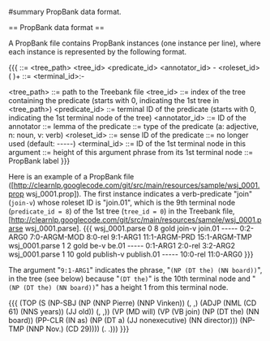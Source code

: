 #summary PropBank data format.

== PropBank data format ==

A PropBank file contains PropBank instances (one instance per line), where each instance is represented by the following format.

{{{
<instance> ::= <tree_path> <tree_id> <predicate_id> <annotator_id> <lemma>-<type> <roleset_id> <aspects>( <argument>)+
<argument> ::= <terminal_id>:<height>-<label>

<tree_path>    ::= path to the Treebank file
<tree_id>      ::= index of the tree containing the predicate (starts with 0, indicating the 1st tree in <tree_path>)
<predicate_id> ::= terminal ID of the predicate (starts with 0, indicating the 1st terminal node of the tree)
<annotator_id> ::= ID of the annotator
<lemma>        ::= lemma of the predicate
<type>         ::= type of the predicate (a: adjective, n: noun, v: verb)
<roleset_id>   ::= sense ID of the predicate
<aspects>      ::= no longer used (default: -----)
<terminal_id>  ::= ID of the 1st terminal node in this argument
<height>       ::= height of this argument phrase from its 1st terminal node
<label>        ::= PropBank label
}}}

Here is an example of a PropBank file ([http://clearnlp.googlecode.com/git/src/main/resources/sample/wsj_0001.prop wsj_0001.prop]).  The first instance indicates a verb-predicate "join" (`join-v`) whose roleset ID is "join.01", which is the 9th terminal node (`predicate_id = 8`) of the 1st tree (`tree_id = 0`) in the Treebank file, [http://clearnlp.googlecode.com/git/src/main/resources/sample/wsj_0001.parse wsj_0001.parse].
{{{
wsj_0001.parse 0 8 gold join-v join.01 ----- 0:2-ARG0 7:0-ARGM-MOD 8:0-rel 9:1-ARG1 11:1-ARGM-PRD 15:1-ARGM-TMP
wsj_0001.parse 1 2 gold be-v be.01 ----- 0:1-ARG1 2:0-rel 3:2-ARG2
wsj_0001.parse 1 10 gold publish-v publish.01 ----- 10:0-rel 11:0-ARG0
}}}

The argument "`9:1-ARG1`" indicates the phrase, "`(NP (DT the) (NN board))`", in the tree (see below) because "`(DT the)`" is the 10th terminal node and "`(NP (DT the) (NN board))`" has a height 1 from this terminal node.

{{{
(TOP (S (NP-SBJ (NP (NNP Pierre)
                    (NNP Vinken))
                (, ,)
                (ADJP (NML (CD 61)
                           (NNS years))
                      (JJ old))
                (, ,))
        (VP (MD will)
            (VP (VB join)
                (NP (DT the)
                    (NN board))
                (PP-CLR (IN as)
                        (NP (DT a)
                            (JJ nonexecutive)
                            (NN director)))
                (NP-TMP (NNP Nov.)
                        (CD 29))))
        (. .)))
}}}